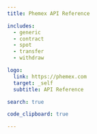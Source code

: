 ```yaml
---
title: Phemex API Reference

includes:
  - generic
  - contract
  - spot
  - transfer
  - withdraw

logo:
  link: https://phemex.com
  target: _self
  subtitle: API Reference

search: true

code_clipboard: true

---
```

